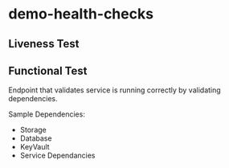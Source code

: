 # demo-health-checks

## Liveness Test

## Functional Test

Endpoint that validates service is running correctly by validating dependencies.

Sample Dependencies:
- Storage
- Database
- KeyVault
- Service Dependancies





